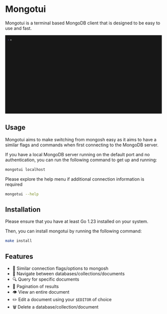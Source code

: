# Mongotui

Mongotui is a terminal based MongoDB client that is designed to be easy to use and fast.

![demo.gif](./docs/demo/demo.gif)

## Usage
Mongotui aims to make switching from mongosh easy as it aims to have a similar flags and commands when first connecting
to the MongoDB server.

If you have a local MongoDB server running on the default port and no authentication, you can run the following command to get up and running:
```bash
mongotui localhost
```

Please explore the help menu if additional connection information is required
```bash
mongotui --help
```

## Installation
Please ensure that you have at least Go 1.23 installed on your system.

Then, you can install mongotui by running the following command:
```bash
make install
```

## Features
- 🔗 Similar connection flags/options to mongosh
- 📂 Navigate between databases/collections/documents
- 🔍 Query for specific documents
- 📄 Pagination of results
- 👁️ View an entire document
- ✏️ Edit a document using your `$EDITOR` of choice
- 🗑️ Delete a database/collection/document
